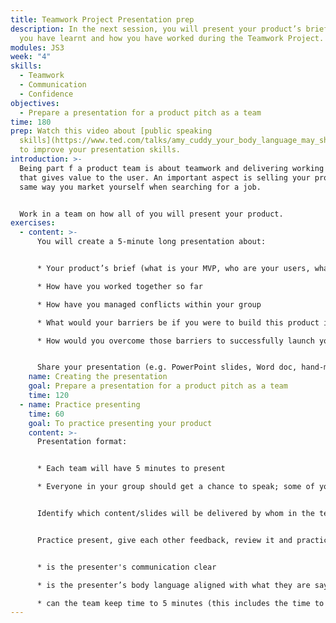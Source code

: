 ```yaml
---
title: Teamwork Project Presentation prep
description: In the next session, you will present your product’s brief, what
  you have learnt and how you have worked during the Teamwork Project.
modules: JS3
week: "4"
skills:
  - Teamwork
  - Communication
  - Confidence
objectives:
  - Prepare a presentation for a product pitch as a team
time: 180
prep: Watch this video about [public speaking
  skills](https://www.ted.com/talks/amy_cuddy_your_body_language_may_shape_who_you_are)
  to improve your presentation skills.
introduction: >-
  Being part f a product team is about teamwork and delivering working software
  that gives value to the user. An important aspect is selling your product, the
  same way you market yourself when searching for a job. 


  Work in a team on how all of you will present your product.
exercises:
  - content: >-
      You will create a 5-minute long presentation about:


      * Your product’s brief (what is your MVP, who are your users, what is the value, etc.)

      * How have you worked together so far

      * How have you managed conflicts within your group

      * What would your barriers be if you were to build this product in real life

      * How would you overcome those barriers to successfully launch your product


      Share your presentation (e.g. PowerPoint slides, Word doc, hand-made poster, etc.). on your project board.
    name: Creating the presentation
    goal: Prepare a presentation for a product pitch as a team
    time: 120
  - name: Practice presenting
    time: 60
    goal: To practice presenting your product
    content: >-
      Presentation format:


      * Each team will have 5 minutes to present

      * Everyone in your group should get a chance to speak; some of you may talk longer and some shorter


      Identify which content/slides will be delivered by whom in the team.


      Practice present, give each other feedback, review it and practice again:


      * is ﻿the presenter's communication clear

      * is ﻿the presenter’s body language aligned with what they are saying

      * can the team keep time to 5 minutes (this includes the time to get the presentation up and running)
---
```

